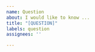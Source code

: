 ```yaml
---
name: Question
about: I would like to know ...
title: "[QUESTION]"
labels: question
assignees: ''

---
```



